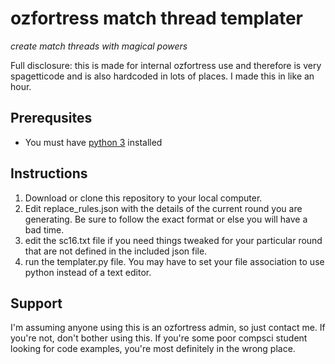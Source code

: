 # ozfortress match thread templater
_create match threads with magical powers_

Full disclosure: this is made for internal ozfortress use and therefore is very spagetticode and is also hardcoded in lots of places. I made this in like an hour.

## Prerequsites
+ You must have [python 3](https://www.python.org/downloads/) installed

## Instructions
1. Download or clone this repository to your local computer.
2. Edit replace_rules.json with the details of the current round you are generating. Be sure to follow the exact format or else you will have a bad time.
3. edit the sc16.txt file if you need things tweaked for your particular round that are not defined in the included json file.
4.  run the templater.py file. You may have to set your file association to use python instead of a text editor. 

## Support
I'm assuming anyone using this is an ozfortress admin, so just contact me. If you're not, don't bother using this. If you're some poor compsci student looking for code examples, you're most definitely in the wrong place.
